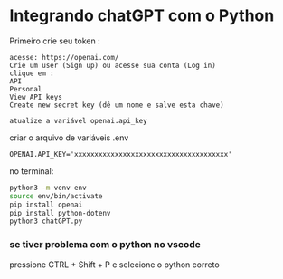 # Integrando chatGPT com o Python

Primeiro crie seu token :

```
acesse: https://openai.com/
Crie um user (Sign up) ou acesse sua conta (Log in)
clique em :
API
Personal
View API keys
Create new secret key (dê um nome e salve esta chave)

atualize a variável openai.api_key
```

criar o arquivo de variáveis .env
```
OPENAI.API_KEY='xxxxxxxxxxxxxxxxxxxxxxxxxxxxxxxxxxxxxx'

```

no terminal:
```bash
python3 -m venv env
source env/bin/activate
pip install openai
pip install python-dotenv
python3 chatGPT.py
```


### se tiver problema com o python no vscode

pressione CTRL + Shift + P e selecione o python correto